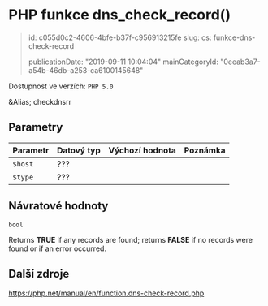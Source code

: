 PHP funkce dns_check_record()
=============================

> id: c055d0c2-4606-4bfe-b37f-c956913215fe
> slug:
> 	cs: funkce-dns-check-record
> 
> publicationDate: "2019-09-11 10:04:04"
> mainCategoryId: "0eeab3a7-a54b-46db-a253-ca6100145648"

Dostupnost ve verzích: `PHP 5.0`

&Alias; <function>checkdnsrr</function>


Parametry
--------------

| Parametr | Datový typ | Výchozí hodnota | Poznámka |
|-----|-----|-----|-----|
| `$host` | ??? |  |  |
| `$type` | ??? |  |  |


Návratové hodnoty
----------------

`bool`

Returns <b>TRUE</b> if any records are found; returns <b>FALSE</b> if no records were found or if an error occurred.

Další zdroje
------------

https://php.net/manual/en/function.dns-check-record.php
